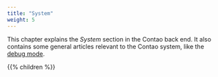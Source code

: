 ```yaml
---
title: "System"
weight: 5
---
```



This chapter explains the _System_ section in the Contao back end. It also contains some general articles relevant to 
the Contao system, like the [debug mode](/en/system/debug-mode/).

{{% children %}}
